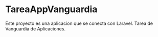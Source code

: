 # TareaAppVanguardia
Este proyecto es una aplicacion que se conecta con Laravel. Tarea de Vanguardia de Aplicaciones.
